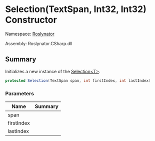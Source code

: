 # Selection\(TextSpan, Int32, Int32\) Constructor

Namespace: [Roslynator](../../README.md)

Assembly: Roslynator\.CSharp\.dll

## Summary

Initializes a new instance of the [Selection\<T>](../README.md)\.

```csharp
protected Selection(TextSpan span, int firstIndex, int lastIndex)
```

### Parameters

| Name | Summary |
| ---- | ------- |
| span | |
| firstIndex | |
| lastIndex | |

